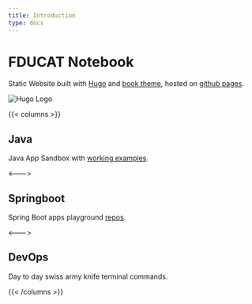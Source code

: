 ```yaml
---
title: Introduction
type: docs
---
```


# FDUCAT Notebook

Static Website built with [Hugo](https://gohugo.io) and [book theme](https://github.com/alex-shpak/hugo-book), hosted on [github pages](https://pages.github.com/).


![Hugo Logo](https://d33wubrfki0l68.cloudfront.net/c38c7334cc3f23585738e40334284fddcaf03d5e/2e17c/images/hugo-logo-wide.svg)

{{< columns >}}
## Java

Java App Sandbox with [working examples](https://github.com/francoiducat/JavaAppSandBox).

<--->

## Springboot

Spring Boot apps playground [repos](https://github.com/francoiducat?tab=repositories&q=spring&type=&language=&sort=).


<--->

## DevOps

Day to day swiss army knife terminal commands.

{{< /columns >}}
